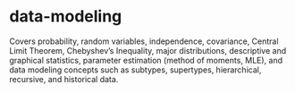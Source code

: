 # data-modeling
Covers probability, random variables, independence, covariance, Central Limit Theorem, Chebyshev’s Inequality, major distributions, descriptive and graphical statistics, parameter estimation (method of moments, MLE), and data modeling concepts such as subtypes, supertypes, hierarchical, recursive, and historical data.
